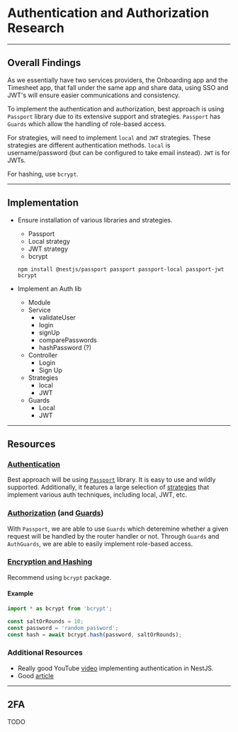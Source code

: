 # Authentication and Authorization Research

---

## Overall Findings

As we essentially have two services providers, the Onboarding app and the Timesheet app, that fall under the same app and share data, using SSO and JWT's will ensure easier communications and consistency.

To implement the authentication and authorization, best approach is using `Passport` library due to its extensive support and strategies. `Passport` has `Guards` which allow the handling of role-based access.

For strategies, will need to implement `local` and `JWT` strategies. These strategies are different authentication methods. `local` is username/password (but can be configured to take email instead). `JWT` is for JWTs.

For hashing, use `bcrypt`.

---

## Implementation

- Ensure installation of various libraries and strategies.

  - Passport
  - Local strategy
  - JWT strategy
  - bcrypt

  ```
  npm install @nestjs/passport passport passport-local passport-jwt bcrypt
  ```

- Implement an Auth lib
  - Module
  - Service
    - validateUser
    - login
    - signUp
    - comparePasswords
    - hashPassword (?)
  - Controller
    - Login
    - Sign Up
  - Strategies
    - local
    - JWT
  - Guards
    - Local
    - JWT

---

## Resources

### [Authentication](https://docs.nestjs.com/security/authentication#implementing-passport-local)

Best approach will be using [`Passport`](https://www.passportjs.org) library. It is easy to use and wildly supported. Additionally, it features a large selection of [strategies](http://www.passportjs.org/packages/) that implement various auth techniques, including local, JWT, etc.

### [Authorization](https://docs.nestjs.com/security/authorization#basic-rbac-implementation) (and [Guards](https://docs.nestjs.com/guards))

With `Passport`, we are able to use `Guards` which deteremine whether a given request will be handled by the router handler or not. Through `Guards` and `AuthGuards`, we are able to easily implement role-based access.

### [Encryption and Hashing](https://docs.nestjs.com/security/encryption-and-hashing#hashing)

Recommend using `bcrypt` package.

#### Example

```js
import * as bcrypt from 'bcrypt';

const saltOrRounds = 10;
const password = 'random_password';
const hash = await bcrypt.hash(password, saltOrRounds);
```

### Additional Resources

- Really good YouTube [video](https://www.youtube.com/watch?v=_L225zpUK0M) implementing authentication in NestJS.
- Good [article](https://dev.to/thisdotmedia/angular-and-the-rest-nest-js-and-jwt-dja)

---

## 2FA

TODO
